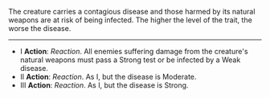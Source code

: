 The creature carries a contagious disease and those harmed by its natural weapons are at risk of being infected. The higher the level of the trait, the worse the disease.

---
- I **Action**: *Reaction*. All enemies suffering damage from the creature's natural weapons must pass a Strong test or be infected by a Weak disease.
- II **Action**: *Reaction*. As I, but the disease is Moderate. 
- III **Action**: *Reaction*. As I, but the disease is Strong.
